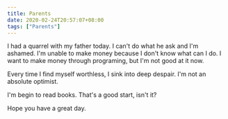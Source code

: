 ```yaml
---
title: Parents
date: 2020-02-24T20:57:07+08:00
tags: ["Parents"]
---
```


I had a quarrel with my father today. I can't do what he ask and I'm ashamed. I'm unable to make money because I don't know what can I do. I want to make money through programing, but I'm not good at it now. 

Every time I find myself worthless, I sink into deep despair. I'm not an absolute optimist.

I'm begin to read books. That's a good start, isn't it?

Hope you have a great day.